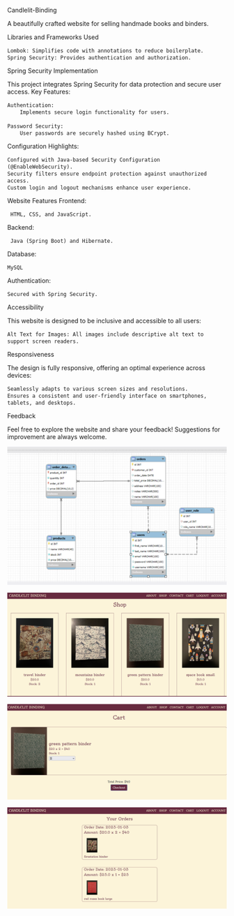 Candlelit-Binding

A beautifully crafted website for selling handmade books and binders.

Libraries and Frameworks Used

    Lombok: Simplifies code with annotations to reduce boilerplate.
    Spring Security: Provides authentication and authorization.

Spring Security Implementation

This project integrates Spring Security for data protection and secure user access.
Key Features:

    Authentication:
        Implements secure login functionality for users.

    Password Security:
        User passwords are securely hashed using BCrypt.

    
Configuration Highlights:

    Configured with Java-based Security Configuration (@EnableWebSecurity).
    Security filters ensure endpoint protection against unauthorized access.
    Custom login and logout mechanisms enhance user experience.

Website Features
Frontend:

     HTML, CSS, and JavaScript.

Backend:

     Java (Spring Boot) and Hibernate.

Database:

    MySQL 

Authentication:

    Secured with Spring Security.

Accessibility

This website is designed to be inclusive and accessible to all users:

    Alt Text for Images: All images include descriptive alt text to support screen readers.
    

Responsiveness

The design is fully responsive, offering an optimal experience across devices:

    Seamlessly adapts to various screen sizes and resolutions.
    Ensures a consistent and user-friendly interface on smartphones, tablets, and desktops.

Feedback

Feel free to explore the website and share your feedback! Suggestions for improvement are always welcome. 

![EER Diagram](src/main/webapp/pub/images/EER_Diagram.png)


![Shop Page](src/main/webapp/pub/images/ShopPage.png)

![Cart Page](src/main/webapp/pub/images/CartPage.png)

![Account Page](src/main/webapp/pub/images/AccountPage.png)